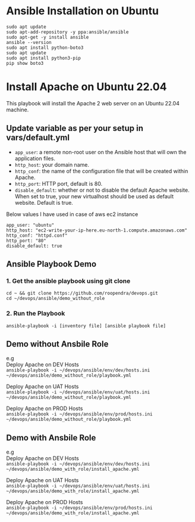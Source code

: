 # Ansible Installation on Ubuntu
```
sudo apt update
sudo apt-add-repository -y ppa:ansible/ansible
sudo apt-get -y install ansible
ansible --version
sudo apt install python-boto3
sudo apt update
sudo apt install python3-pip
pip show boto3
```

# Install Apache on Ubuntu 22.04

This playbook will install the Apache 2 web server on an Ubuntu 22.04 machine. 


## Update variable as per your setup in vars/default.yml

- `app_user`: a remote non-root user on the Ansible host that will own the application files. 
- `http_host`: your domain name.
- `http_conf`: the name of the configuration file that will be created within Apache.
- `http_port`: HTTP port, default is 80.
- `disable_default`: whether or not to disable the default Apache website. When set to true, your new virtualhost should be used as default website. Default is true.

Below values I have used in case of aws ec2 instance
```
app_user: "ubuntu"
http_host: "ec2-write-your-ip-here.eu-north-1.compute.amazonaws.com"
http_conf: "httpd.conf"
http_port: "80"
disable_default: true
```

## Ansible Playbook Demo



### 1. Get the ansible playbook using git clone
```shell
cd ~ && git clone https://github.com/roopendra/devops.git
cd ~/devops/ansible/demo_without_role
```

### 2. Run the Playbook

```command
ansible-playbook -i [inventory file] [ansible playbook file]
```
## Demo without Ansbile Role
e.g  
Deploy Apache on DEV Hosts  
```ansible-playbook -i ~/devops/ansible/env/dev/hosts.ini ~/devops/ansible/demo_without_role/playbook.yml```

Deploy Apache on UAT Hosts  
```ansible-playbook -i ~/devops/ansible/env/uat/hosts.ini ~/devops/ansible/demo_without_role/playbook.yml```

Deploy Apache on PROD Hosts  
```ansible-playbook -i ~/devops/ansible/env/prod/hosts.ini ~/devops/ansible/demo_without_role/playbook.yml```

## Demo with Ansbile Role

e.g  
Deploy Apache on DEV Hosts  
```ansible-playbook -i ~/devops/ansible/env/dev/hosts.ini ~/devops/ansible/demo_with_role/install_apache.yml```

Deploy Apache on UAT Hosts  
```ansible-playbook -i ~/devops/ansible/env/uat/hosts.ini ~/devops/ansible/demo_with_role/install_apache.yml```

Deploy Apache on PROD Hosts  
```ansible-playbook -i ~/devops/ansible/env/prod/hosts.ini ~/devops/ansible/demo_with_role/install_apache.yml```
